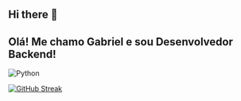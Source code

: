 ## Hi there 👋

<!--
**biellSilva/biellSilva** is a ✨ _special_ ✨ repository because its `README.md` (this file) appears on your GitHub profile.

Here are some ideas to get you started:

- 🔭 I’m currently working on ...
- 🌱 I’m currently learning ...
- 👯 I’m looking to collaborate on ...
- 🤔 I’m looking for help with ...
- 💬 Ask me about ...
- 📫 How to reach me: ...
- 😄 Pronouns: ...
- ⚡ Fun fact: ...
-->

## Olá! Me chamo Gabriel e sou Desenvolvedor Backend!

![Python](https://img.shields.io/badge/Python-FFD43B?style=for-the-badge&logo=python&logoColor=blue)<br>

[![GitHub Streak](https://streak-stats.demolab.com?user=biellSilva&theme=dark&hide_border=true&mode=weekly&stroke=EBEBEB&ring=585858&fire=EBEBEB&currStreakLabel=EBEBEB&background=EB545400)](https://git.io/streak-stats)
